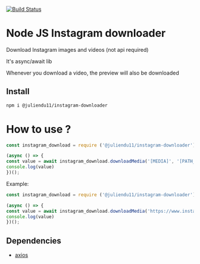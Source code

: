[![Build Status](https://travis-ci.org/juliendu11/Instagram-Downloader.svg?branch=master)](https://travis-ci.org/juliendu11/Instagram-Downloader)

# Node JS Instagram downloader

Download Instagram images and videos (not api required)

It's async/await lib

Whenever you download a video, the preview will also be downloaded

## Install

```bash
npm i @juliendu11/instagram-downloader
```

# How to use ?

````javascript
const instagram_download = require ('@juliendu11/instagram-downloader');

(async () => {
const value = await instagram_download.downloadMedia('[MEDIA]', '[PATH_TO_SAVE]')
console.log(value)
})();

````

Example:


````javascript
const instagram_download = require ('@juliendu11/instagram-downloader');

(async () => {
const value = await instagram_download.downloadMedia('https://www.instagram.com/p/B_SgH6MHc2s/', './')
console.log(value)
})();
````

## Dependencies

- [axios](https://www.npmjs.com/package/axios)
